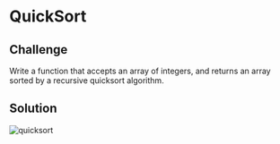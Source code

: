 # QuickSort

## Challenge

Write a function that accepts an array of integers, and returns an array sorted by a recursive quicksort algorithm.

## Solution

![quicksort](/assets:/quicksort.jpg)